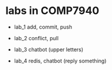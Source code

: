 # labs in COMP7940

- lab_1
add, commit, push

- lab_2
conflict, pull

- lab_3
chatbot (upper letters)

- lab_4
redis, chatbot (reply something)
